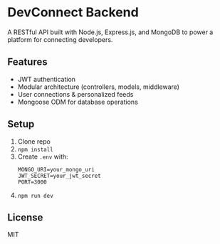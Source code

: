 # DevConnect Backend

A RESTful API built with Node.js, Express.js, and MongoDB to power a platform for connecting developers.

## Features
- JWT authentication
- Modular architecture (controllers, models, middleware)
- User connections & personalized feeds
- Mongoose ODM for database operations

## Setup
1. Clone repo
2. `npm install`
3. Create `.env` with:
   ```
   MONGO_URI=your_mongo_uri
   JWT_SECRET=your_jwt_secret
   PORT=3000
   ```
4. `npm run dev`

## License
MIT
